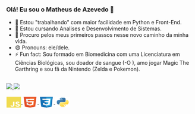 ### Olá! Eu sou o Matheus de Azevedo 👋

- 🔭 Estou "trabalhando" com maior facilidade em Python e Front-End.
- 🌱 Estou cursando Analises e Desenvolvimento de Sistemas.
- 🤔 Procuro pelos meus primeiros passos nesse novo caminho da minha vida.
- 😄 Pronouns: ele/dele.
- ⚡ Fun fact: Sou formado em Biomedicina com uma Licenciatura em Ciências Biológicas, sou doador de sangue (-O ), amo jogar Magic The Garthring e sou fã da Nintendo (Zelda e Pokemon).
##
<div>
  <a href="https://github.com/Duduvsky">
  <img height="180em" src="https://github-readme-stats.vercel.app/api?username=duduvsky&show_icons=true&theme=dark&include_all_commits=true&count_private=true"/>
  <img height="180em" src="https://github-readme-stats.vercel.app/api/top-langs/?username=duduvsky&layout=compact&langs_count=7&theme=dark"/>
</div>
<div style="display: inline_block"><br>
  <img align="center" alt="Rafa-Js" height="30" width="40" src="https://raw.githubusercontent.com/devicons/devicon/master/icons/javascript/javascript-plain.svg">
  <img align="center" alt="Rafa-HTML" height="30" width="40" src="https://raw.githubusercontent.com/devicons/devicon/master/icons/html5/html5-original.svg">
  <img align="center" alt="Rafa-CSS" height="30" width="40" src="https://raw.githubusercontent.com/devicons/devicon/master/icons/css3/css3-original.svg">
  <img align="center" alt="Rafa-Python" height="30" width="40" src="https://raw.githubusercontent.com/devicons/devicon/master/icons/python/python-original.svg">
</div>

##
